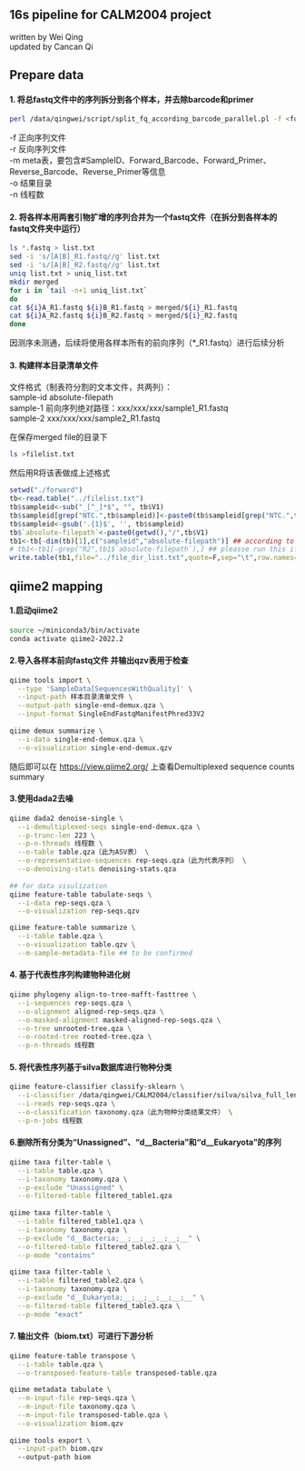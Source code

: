 ## 16s pipeline for CALM2004 project
written by Wei Qing <br>
updated by Cancan Qi

## Prepare data
#### 1. 将总fastq文件中的序列拆分到各个样本，并去除barcode和primer
```bash
perl /data/qingwei/script/split_fq_according_barcode_parallel.pl -f <forward_seq> -r <reverse_seq> -m <metadata> -o <output_dir> -n <threads_num>
```
-f 正向序列文件 <br>
-r 反向序列文件 <br>
-m meta表，要包含#SampleID、Forward_Barcode、Forward_Primer、Reverse_Barcode、Reverse_Primer等信息 <br>
-o 结果目录 <br>
-n 线程数 <br>

#### 2. 将各样本用两套引物扩增的序列合并为一个fastq文件（在拆分到各样本的fastq文件夹中运行）
```bash
ls *.fastq > list.txt
sed -i 's/[A|B]_R1.fastq//g' list.txt
sed -i 's/[A|B]_R2.fastq//g' list.txt
uniq list.txt > uniq_list.txt
mkdir merged
for i in `tail -n+1 uniq_list.txt`
do
cat ${i}A_R1.fastq ${i}B_R1.fastq > merged/${i}_R1.fastq
cat ${i}A_R2.fastq ${i}B_R2.fastq > merged/${i}_R2.fastq
done
```
因测序未测通，后续将使用各样本所有的前向序列（*_R1.fastq）进行后续分析

#### 3. 构建样本目录清单文件
文件格式（制表符分割的文本文件，共两列）：<br>
sample-id	absolute-filepath <br>
sample-1	前向序列绝对路径：xxx/xxx/xxx/sample1_R1.fastq <br>
sample-2	xxx/xxx/xxx/sample2_R1.fastq <br>

在保存merged file的目录下
```bash
ls >filelist.txt
```
然后用R将该表做成上述格式
```R
setwd("./forward")
tb<-read.table("../filelist.txt")
tb$sampleid<-sub("_[^_]*$", "", tb$V1)
tb$sampleid[grep("NTC.",tb$sampleid)]<-paste0(tb$sampleid[grep("NTC.",tb$sampleid)],".")
tb$sampleid<-gsub('.{1}$', '', tb$sampleid)
tb$`absolute-filepath`<-paste0(getwd(),"/",tb$V1)
tb1<-tb[-dim(tb)[1],c("sampleid","absolute-filepath")] ## according to your own data
# tb1<-tb1[-grep("R2",tb1$`absolute-filepath`),] ## pleasse run this if the folder contains both R1 and R2
write.table(tb1,file="../file_dir_list.txt",quote=F,sep="\t",row.names=F)
```

## qiime2 mapping

#### 1.启动qiime2
```bash
source ~/miniconda3/bin/activate
conda activate qiime2-2022.2
```

#### 2.导入各样本前向fastq文件 并输出qzv表用于检查
```bash
qiime tools import \
  --type 'SampleData[SequencesWithQuality]' \
  --input-path 样本目录清单文件 \
  --output-path single-end-demux.qza \
  --input-format SingleEndFastqManifestPhred33V2
  
qiime demux summarize \
  --i-data single-end-demux.qza \
  --o-visualization single-end-demux.qzv
```
随后即可以在 https://view.qiime2.org/ 上查看Demultiplexed sequence counts summary

#### 3.使用dada2去噪
```bash
qiime dada2 denoise-single \
  --i-demultiplexed-seqs single-end-demux.qza \
  --p-trunc-len 223 \
  --p-n-threads 线程数 \
  --o-table table.qza（此为ASV表） \
  --o-representative-sequences rep-seqs.qza（此为代表序列） \
  --o-denoising-stats denoising-stats.qza
  
## for data visulization
qiime feature-table tabulate-seqs \
  --i-data rep-seqs.qza \
  --o-visualization rep-seqs.qzv

qiime feature-table summarize \
  --i-table table.qza \
  --o-visualization table.qzv \
  --m-sample-metadata-file ## to be confirmed
```

#### 4. 基于代表性序列构建物种进化树
```bash
qiime phylogeny align-to-tree-mafft-fasttree \
  --i-sequences rep-seqs.qza \
  --o-alignment aligned-rep-seqs.qza \
  --o-masked-alignment masked-aligned-rep-seqs.qza \
  --o-tree unrooted-tree.qza \
  --o-rooted-tree rooted-tree.qza \
  --p-n-threads 线程数
```

#### 5. 将代表性序列基于silva数据库进行物种分类
```bash
qiime feature-classifier classify-sklearn \
  --i-classifier /data/qingwei/CALM2004/classifier/silva/silva_full_length_classifier.qza \
  --i-reads rep-seqs.qza \
  --o-classification taxonomy.qza（此为物种分类结果文件） \
  --p-n-jobs 线程数
```

#### 6.删除所有分类为“Unassigned”、“d__Bacteria”和“d__Eukaryota”的序列
```bash
qiime taxa filter-table \
  --i-table table.qza \
  --i-taxonomy taxonomy.qza \
  --p-exclude "Unassigned" \
  --o-filtered-table filtered_table1.qza
  
qiime taxa filter-table \
  --i-table filtered_table1.qza \
  --i-taxonomy taxonomy.qza \
  --p-exclude "d__Bacteria;__;__;__;__;__;__" \
  --o-filtered-table filtered_table2.qza \
  --p-mode "contains"
  
qiime taxa filter-table \
  --i-table filtered_table2.qza \
  --i-taxonomy taxonomy.qza \
  --p-exclude "d__Eukaryota;__;__;__;__;__;__" \
  --o-filtered-table filtered_table3.qza \
  --p-mode "exact"
```

#### 7. 输出文件（biom.txt）可进行下游分析
```bash
qiime feature-table transpose \
  --i-table table.qza \
  --o-transposed-feature-table transposed-table.qza
  
qiime metadata tabulate \
  --m-input-file rep-seqs.qza \
  --m-input-file taxonomy.qza \
  --m-input-file transposed-table.qza \
  --o-visualization biom.qzv
  
qiime tools export \
  --input-path biom.qzv 
  --output-path biom


```


